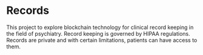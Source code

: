 # Records
This project to explore blockchain technology for clinical record keeping in the field of psychiatry.
Record keeping is governed by HIPAA regulations.
Records are private and with certain limitations, patients can have access to them.

